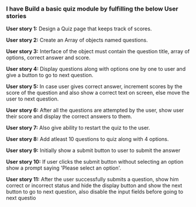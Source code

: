 ### I have Build a basic quiz module by fulfilling the below User stories

**User story 1:** Design a Quiz page that keeps track of scores.

**User story 2:** Create an Array of objects named questions.

**User story 3:** Interface of the object must contain the question title, array of options, correct answer and score.

**User story 4:** Display questions along with options one by one to user and give a button to go to next question.

**User story 5:** In case user gives correct answer, increment scores by the score of the question and also show a correct text on screen, else move the user to next question.

**User story 6:** After all the questions are attempted by the user, show user their score and display the correct answers to them.

**User story 7:** Also give ability to restart the quiz to the user.

**User story 8:** Add atleast 10 questions to quiz along with 4 options.

**User story 9:** Initially show a submit button to user to submit the answer

**User story 10:** If user clicks the submit button without selecting an option show a prompt saying 'Please select an option'.

**User story 11:** After the user successfully submits a question, show him correct or incorrect status and hide the display button and show the next button to go to next question, also disable the input fields before going to next questio
